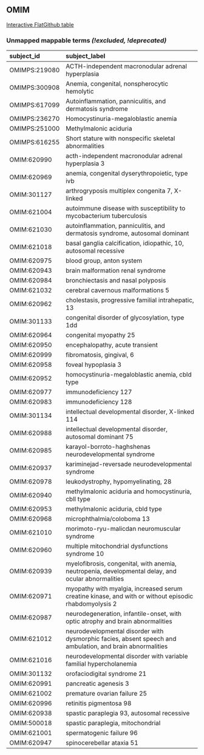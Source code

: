 ## OMIM
[Interactive FlatGithub table](https://flatgithub.com/monarch-initiative/mondo-ingest?filename=src/ontology/reports/omim_mapping_status.tsv)

### Unmapped mappable terms _(!excluded, !deprecated)_
| subject_id    | subject_label                                                                                             |
|:--------------|:----------------------------------------------------------------------------------------------------------|
| OMIMPS:219080 | ACTH-independent macronodular adrenal hyperplasia                                                         |
| OMIMPS:300908 | Anemia, congenital, nonspherocytic hemolytic                                                              |
| OMIMPS:617099 | Autoinflammation, panniculitis, and dermatosis syndrome                                                   |
| OMIMPS:236270 | Homocystinuria-megaloblastic anemia                                                                       |
| OMIMPS:251000 | Methylmalonic aciduria                                                                                    |
| OMIMPS:616255 | Short stature with nonspecific skeletal abnormalities                                                     |
| OMIM:620990   | acth-independent macronodular adrenal hyperplasia 3                                                       |
| OMIM:620969   | anemia, congenital dyserythropoietic, type ivb                                                            |
| OMIM:301127   | arthrogryposis multiplex congenita 7, X-linked                                                            |
| OMIM:621004   | autoimmune disease with susceptibility to mycobacterium tuberculosis                                      |
| OMIM:621030   | autoinflammation, panniculitis, and dermatosis syndrome, autosomal dominant                               |
| OMIM:621018   | basal ganglia calcification, idiopathic, 10, autosomal recessive                                          |
| OMIM:620975   | blood group, anton system                                                                                 |
| OMIM:620943   | brain malformation renal syndrome                                                                         |
| OMIM:620984   | bronchiectasis and nasal polyposis                                                                        |
| OMIM:621032   | cerebral cavernous malformations 5                                                                        |
| OMIM:620962   | cholestasis, progressive familial intrahepatic, 13                                                        |
| OMIM:301133   | congenital disorder of glycosylation, type 1dd                                                            |
| OMIM:620964   | congenital myopathy 25                                                                                    |
| OMIM:620950   | encephalopathy, acute transient                                                                           |
| OMIM:620999   | fibromatosis, gingival, 6                                                                                 |
| OMIM:620958   | foveal hypoplasia 3                                                                                       |
| OMIM:620952   | homocystinuria-megaloblastic anemia, cbld type                                                            |
| OMIM:620977   | immunodeficiency 127                                                                                      |
| OMIM:620983   | immunodeficiency 128                                                                                      |
| OMIM:301134   | intellectual developmental disorder, X-linked 114                                                         |
| OMIM:620988   | intellectual developmental disorder, autosomal dominant 75                                                |
| OMIM:620985   | karayol-borroto-haghshenas neurodevelopmental syndrome                                                    |
| OMIM:620937   | kariminejad-reversade neurodevelopmental syndrome                                                         |
| OMIM:620978   | leukodystrophy, hypomyelinating, 28                                                                       |
| OMIM:620940   | methylmalonic aciduria and homocystinuria, cbll type                                                      |
| OMIM:620953   | methylmalonic aciduria, cbld type                                                                         |
| OMIM:620968   | microphthalmia/coloboma 13                                                                                |
| OMIM:621010   | morimoto-ryu-malicdan neuromuscular syndrome                                                              |
| OMIM:620960   | multiple mitochondrial dysfunctions syndrome 10                                                           |
| OMIM:620939   | myelofibrosis, congenital, with anemia, neutropenia, developmental delay, and ocular abnormalities        |
| OMIM:620971   | myopathy with myalgia, increased serum creatine kinase, and with or without episodic rhabdomyolysis 2     |
| OMIM:620987   | neurodegeneration, infantile-onset, with optic atrophy and brain abnormalities                            |
| OMIM:621012   | neurodevelopmental disorder with dysmorphic facies, absent speech and ambulation, and brain abnormalities |
| OMIM:621016   | neurodevelopmental disorder with variable familial hypercholanemia                                        |
| OMIM:301132   | orofaciodigital syndrome 21                                                                               |
| OMIM:620991   | pancreatic agenesis 3                                                                                     |
| OMIM:621002   | premature ovarian failure 25                                                                              |
| OMIM:620996   | retinitis pigmentosa 98                                                                                   |
| OMIM:620938   | spastic paraplegia 93, autosomal recessive                                                                |
| OMIM:500018   | spastic paraplegia, mitochondrial                                                                         |
| OMIM:621001   | spermatogenic failure 96                                                                                  |
| OMIM:620947   | spinocerebellar ataxia 51                                                                                 |